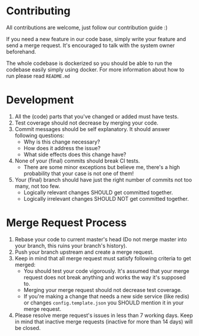 # Contributing

All contributions are welcome, just follow our contribution guide :)

If you need a new feature in our code base, simply write your feature and send a merge request. It's encouraged to talk with the system owner beforehand.

The whole codebase is dockerized so you should be able to run the codebase easily simply using docker. For more information about how to run please read `README.md`

# Development
1. All the (code) parts that you've changed or added must have tests.
2. Test coverage should not decrease by merging your code.
3. Commit messages should be self explanatory. It should answer following questions:
    * Why is this change necessary?
    * How does it address the issue?
    * What side effects does this change have?
4. None of your (final) commits should break CI tests.
    * There are some minor exceptions but believe me, there's a high probability that your case is not one of them!
5. Your (final) branch should have just the right number of commits not too many, not too few.
    * Logically relevant changes SHOULD get committed together.
    * Logically irrelevant changes SHOULD NOT get committed together.

# Merge Request Process
1. Rebase your code to current master's head (Do not merge master into your branch, this ruins your branch's history).
2. Push your branch upstream and create a merge request.
3. Keep in mind that all merge request must satisfy following criteria to get merged:
    * You should test your code vigorously. It's assumed that your merge request does not break anything and works the way it's supposed to.
    * Merging your merge request should not decrease test coverage.
    * If you're making a change that needs a new side service (like redis) or changes `config.template.json` you SHOULD mention it in your merge request.
4. Please resolve merge request's issues in less than 7 working days. Keep in mind that inactive merge requests (inactive for more than 14 days) will be closed.
